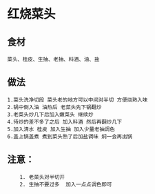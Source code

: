 # 红烧菜头

## 食材
```
菜头、桂皮、生抽、老抽、料酒、油、盐
```
## 做法
```
1.菜头洗净切段 菜头老的地方可以中间对半切 方便烧熟入味
2.锅中倒入油 油热后 老菜头先下锅翻炒
3.老菜头炒几下后加入嫩菜头 继续炒
4.待炒的差不多了之后 加入料酒 然后再翻炒几下
5.加入清水 桂皮 加入生抽 加入少量老抽调色
6.盖上锅盖煮 煮到菜头熟了后加盐调味 焖一会再出锅
```

## 注意：
```$xslt
    1. 老菜头对半切开
    2. 生抽不要过多  加入一点点调色即可
```